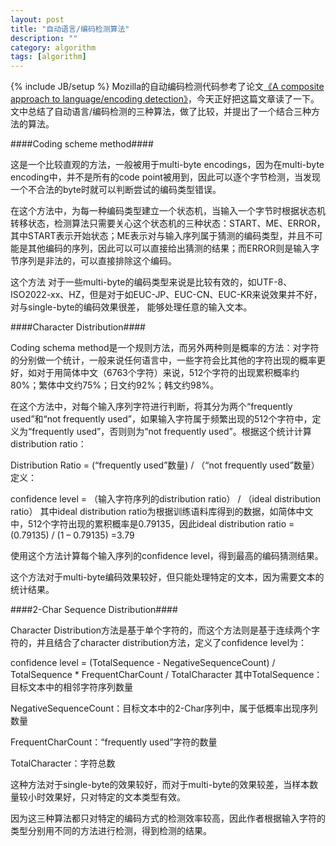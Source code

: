```yaml
---
layout: post
title: "自动语言/编码检测算法"
description: ""
category: algorithm
tags: [algorithm]
---
```

{% include JB/setup %}
Mozilla的自动编码检测代码参考了论文[《A composite approach to language/encoding detection》](http://www-archive.mozilla.org/projects/intl/UniversalCharsetDetection.html)，今天正好把这篇文章读了一下。文中总结了自动语言/编码检测的三种算法，做了比较，并提出了一个结合三种方法的算法。

<!-- more -->

####Coding scheme method####

这是一个比较直观的方法，一般被用于multi-byte encodings，因为在multi-byte encoding中，并不是所有的code point被用到，因此可以逐个字节检测，当发现一个不合法的byte时就可以判断尝试的编码类型错误。

在这个方法中，为每一种编码类型建立一个状态机，当输入一个字节时根据状态机转移状态，检测算法只需要关心这个状态机的三种状态：START、ME、ERROR，其中START表示开始状态；ME表示对与输入序列属于猜测的编码类型，并且不可能是其他编码的序列，因此可以可以直接给出猜测的结果；而ERROR则是输入字节序列是非法的，可以直接排除这个编码。

这个方法 对于一些multi-byte的编码类型来说是比较有效的，如UTF-8、ISO2022-xx、HZ，但是对于如EUC-JP、EUC-CN、EUC-KR来说效果并不好，对与single-byte的编码效果很差， 能够处理任意的输入文本。


####Character Distribution####

Coding schema method是一个规则方法，而另外两种则是概率的方法：对字符的分别做一个统计，一般来说任何语言中，一些字符会比其他的字符出现的概率更好，如对于用简体中文（6763个字符）来说，512个字符的出现累积概率约80%；繁体中文约75%；日文约92%；韩文约98%。

在这个方法中，对每个输入序列字符进行判断，将其分为两个“frequently used”和“not frequently used”，如果输入字符属于频繁出现的512个字符中，定义为“frequently used”，否则则为“not frequently used”。根据这个统计计算distribution ratio：

Distribution Ratio = (“frequently used”数量) / （“not frequently used”数量）
定义：

confidence level = （输入字符序列的distribution ratio） / （ideal distribution ratio）
其中ideal distribution ratio为根据训练语料库得到的数据，如简体中文中，512个字符出现的累积概率是0.79135，因此ideal distribution ratio = (0.79135) / (1 – 0.79135) =3.79

使用这个方法计算每个输入序列的confidence level，得到最高的编码猜测结果。

这个方法对于multi-byte编码效果较好，但只能处理特定的文本，因为需要文本的统计结果。


####2-Char Sequence Distribution####

Character Distribution方法是基于单个字符的，而这个方法则是基于连续两个字符的，并且结合了character distribution方法，定义了confidence level为：

confidence level = (TotalSequence - NegativeSequenceCount) / TotalSequence * FrequentCharCount / TotalCharacter
其中TotalSequence：目标文本中的相邻字符序列数量

NegativeSequenceCount：目标文本中的2-Char序列中，属于低概率出现序列数量

FrequentCharCount：“frequently used”字符的数量

TotalCharacter：字符总数

这种方法对于single-byte的效果较好，而对于multi-byte的效果较差，当样本数量较小时效果好，只对特定的文本类型有效。

因为这三种算法都只对特定的编码方式的检测效率较高，因此作者根据输入字符的类型分别用不同的方法进行检测，得到检测的结果。
